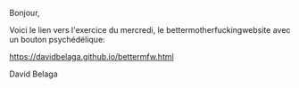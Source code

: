 Bonjour,

Voici le lien vers l'exercice du mercredi, le bettermotherfuckingwebsite avec un bouton psychédélique:


https://davidbelaga.github.io/bettermfw.html

David Belaga